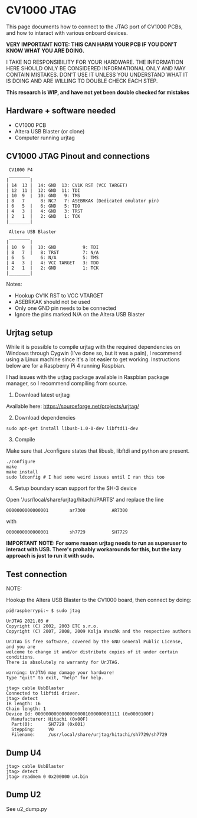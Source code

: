 # CV1000 JTAG

This page documents how to connect to the JTAG port of CV1000 PCBs, and how to interact with various onboard devices.

**VERY IMPORTANT NOTE: THIS CAN HARM YOUR PCB IF YOU DON'T KNOW WHAT YOU ARE DOING.**

I TAKE NO RESPONSIBILITY FOR YOUR HARDWARE. THE INFORMATION HERE SHOULD ONLY BE CONSIDERED INFORMATIONAL ONLY AND MAY CONTAIN MISTAKES. DON'T USE IT UNLESS YOU UNDERSTAND WHAT IT IS DOING AND ARE WILLING TO DOUBLE CHECK EACH STEP.

**This research is WIP, and have not yet been double checked for mistakes**

## Hardware + software needed

- CV1000 PCB
- Altera USB Blaster (or clone)
- Computer running urjtag

## CV1000 JTAG Pinout and connections

```
 CV1000 P4
 ________
|        |
| 14  13 |  14: GND  13: CV1K RST (VCC TARGET)
| 12  11 |  12: GND  11: TDI
| 10  9  |  10: GND   9: TMS
| 8   7      8: NC?   7: ASEBRKAK (Dedicated emulator pin)
| 6   5  |   6: GND   5: TDO
| 4   3  |   4: GND   3: TRST
| 2   1  |   2: GND   1: TCK
|________|
```

```
 Altera USB Blaster
 ________
|        |
| 10  9  |  10: GND          9: TDI
| 8   7  |   8: TRST         7: N/A
| 6   5      6: N/A          5: TMS
| 4   3  |   4: VCC TARGET   3: TDO
| 2   1  |   2: GND          1: TCK
|________|
```

Notes:
- Hookup CV1K RST to VCC VTARGET
- ASEBRKAK should not be used
- Only one GND pin needs to be connected
- Ignore the pins marked N/A on the Altera USB Blaster

## Urjtag setup

While it is possible to compile urjtag with the required dependencies on Windows through Cygwin (I've done so, but it was a pain), I recommend using a Linux machine since it's a lot easier to get working. Instructions below are for a Raspberry Pi 4 running Raspbian.

I had issues with the urjtag package available in Raspbian package manager, so I recommend compiling from source.

1. Download latest urjtag

Available here: https://sourceforge.net/projects/urjtag/

2. Download dependencies

```
sudo apt-get install libusb-1.0-0-dev libftdi1-dev
```

3. Compile

Make sure that ./configure states that libusb, libftdi and python are present.

```
./configure 
make
make install
sudo ldconfig # I had some weird issues until I ran this too
```

4. Setup boundary scan support for the SH-3 device

Open '/usr/local/share/urjtag/hitachi/PARTS' and replace the line
```
0000000000000001        ar7300          AR7300
```
with
```
0000000000000001        sh7729          SH7729
```

**IMPORTANT NOTE: For some reason urjtag needs to run as superuser to interact with USB. There's probably workarounds for this, but the lazy approach is just to run it with sudo.**

## Test connection

NOTE:

Hookup the Altera USB Blaster to the CV1000 board, then connect by doing:

```
pi@raspberrypi:~ $ sudo jtag

UrJTAG 2021.03 #
Copyright (C) 2002, 2003 ETC s.r.o.
Copyright (C) 2007, 2008, 2009 Kolja Waschk and the respective authors

UrJTAG is free software, covered by the GNU General Public License, and you are
welcome to change it and/or distribute copies of it under certain conditions.
There is absolutely no warranty for UrJTAG.

warning: UrJTAG may damage your hardware!
Type "quit" to exit, "help" for help.

jtag> cable UsbBlaster
Connected to libftdi driver.
jtag> detect
IR length: 16
Chain length: 1
Device Id: 00000000000000000001000000001111 (0x0000100F)
  Manufacturer: Hitachi (0x00F)
  Part(0):      SH7729 (0x001)
  Stepping:     V0
  Filename:     /usr/local/share/urjtag/hitachi/sh7729/sh7729
```

## Dump U4

```
jtag> cable UsbBlaster
jtag> detect
jtag> readmem 0 0x200000 u4.bin
```

## Dump U2

See u2_dump.py